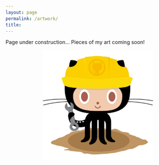 ```yaml
---
layout: page
permalink: /artwork/
title: 
---
```


Page under construction... Pieces of my art coming soon!

<p align="center">
  <img src="/images/404.jpg" alt="Profile photo" width="300">
</p>
